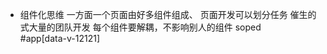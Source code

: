 - 组件化思维
    一方面一个页面由好多组件组成、
    页面开发可以划分任务
    催生的式大量的团队开发
    每个组件要解耦，不影响别人的组件
    soped  
    #app[data-v-12121]